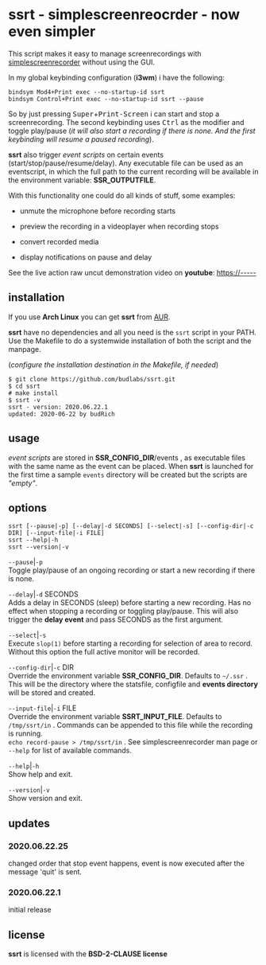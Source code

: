 # ssrt - simplescreenreocrder - now even simpler 

This script makes it easy to manage screenrecordings with
[simplescreenrecorder] without using the GUI.

In my global keybinding configuration (**i3wm**) i have the
following:  
```
bindsym Mod4+Print exec --no-startup-id ssrt
bindsym Control+Print exec --no-startup-id ssrt --pause
```


So by just pressing
<kbd>Super</kbd>+<kbd>Print-Screen</kbd> i can start and
stop a screenrecording. The second keybinding uses
<kbd>Ctrl</kbd> as the modifier and toggle play/pause (*it
will also start a recording if there is none. And the first
keybinding will resume a paused recording*).  

**ssrt** also trigger *event scripts* on certain events
(start/stop/pause/resume/delay). Any executable file can be
used as an eventscript, in which the full path to the
current recording will be available in the environment
variable: **SSR_OUTPUTFILE**.

With this functionality one could do all kinds of stuff,
some examples:  

- unmute the microphone before recording starts

- preview the recording in a videoplayer when recording stops

- convert recorded media

- display notifications on pause and delay


See the live action raw uncut demonstration video on
**youtube**: <https://----->

[simplescreenrecorder]: https://www.maartenbaert.be/simplescreenrecorder/



## installation

If you use **Arch Linux** you can get **ssrt** from
[AUR](https://aur.archlinux.org/packages/ssrt/).  

**ssrt** have no dependencies and all you need is the
`ssrt` script in your PATH. Use the Makefile to do a
systemwide installation of both the script and the manpage.  

(*configure the installation destination in the Makefile,
if needed*)

```
$ git clone https://github.com/budlabs/ssrt.git
$ cd ssrt
# make install
$ ssrt -v
ssrt - version: 2020.06.22.1
updated: 2020-06-22 by budRich
```

usage
-----

*event scripts* are stored in **SSR_CONFIG_DIR**/events ,
as executable files with the same name as the event can be
placed. When **ssrt** is launched for the first time a
sample `events` directory will be created but the scripts
are *"empty"*.


options
-------

```text
ssrt [--pause|-p] [--delay|-d SECONDS] [--select|-s] [--config-dir|-c DIR] [--input-file|-i FILE]
ssrt --help|-h
ssrt --version|-v
```


`--pause`|`-p`  
Toggle play/pause of an ongoing recording or start a new
recording if there is none.

`--delay`|`-d` SECONDS  
Adds a delay in SECONDS (sleep) before starting a new
recording. Has no effect when stopping a recording or
toggling play/pause. This will also trigger the **delay
event** and pass SECONDS as the first argument.

`--select`|`-s`  
Execute `slop(1)` before starting a recording for selection
of area to record. Without this option the full active
monitor will be recorded.

`--config-dir`|`-c` DIR  
Override the environment variable **SSR_CONFIG_DIR**.
Defaults to `~/.ssr` . This will be the directory where the
statsfile, configfile and **events directory** will be
stored and created.

`--input-file`|`-i` FILE  
Override the environment variable **SSRT_INPUT_FILE**.
Defaults to `/tmp/ssrt/in` . Commands can be appended to
this file while the recording is running.  
`echo record-pause > /tmp/ssrt/in` . See simplescreenrecorder man page or `--help` for list of available commands.

`--help`|`-h`  
Show help and exit.

`--version`|`-v`  
Show version and exit.

## updates

### 2020.06.22.25
changed order that stop event happens, event is now
executed after the message 'quit' is  sent.

### 2020.06.22.1

initial release


## license

**ssrt** is licensed with the **BSD-2-CLAUSE license**


